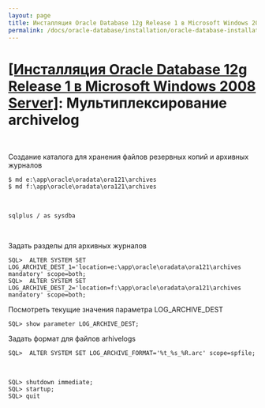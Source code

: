 ```yaml
---
layout: page
title: Инсталляция Oracle Database 12g Release 1 в Microsoft Windows 2008 Server
permalink: /docs/oracle-database/installation/oracle-database-installation/single-instance/simple/windows/2008/oracle/12.1/oracle-multiplex-archivelogs/
---
```


# <a href="/docs/oracle-database/installation/oracle-database-installation/single-instance/simple/windows/2008/oracle/12.1/">[Инсталляция Oracle Database 12g Release 1 в Microsoft Windows 2008 Server]</a>: Мультиплексирование archivelog

<br/>

Создание каталога для хранения файлов резервных копий и архивных журналов


	$ md e:\app\oracle\oradata\ora121\archives
	$ md f:\app\oracle\oradata\ora121\archives

<br/>

	sqlplus / as sysdba

<br/>

Задать разделы для архивных журналов


	SQL>  ALTER SYSTEM SET LOG_ARCHIVE_DEST_1='location=e:\app\oracle\oradata\ora121\archives mandatory' scope=both;
	SQL>  ALTER SYSTEM SET LOG_ARCHIVE_DEST_2='location=f:\app\oracle\oradata\ora121\archives mandatory' scope=both;


Посмотреть текущие значения параметра LOG_ARCHIVE_DEST

	SQL> show parameter LOG_ARCHIVE_DEST;


Задать формат для файлов arhivelogs

	SQL>  ALTER SYSTEM SET LOG_ARCHIVE_FORMAT='%t_%s_%R.arc' scope=spfile;


<br/>

	SQL> shutdown immediate;
	SQL> startup;
	SQL> quit
